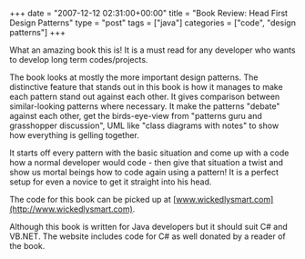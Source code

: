 +++
date = "2007-12-12 02:31:00+00:00"
title = "Book Review: Head First Design Patterns"
type = "post"
tags = ["java"]
categories = ["code", "design patterns"]
+++

What an amazing book this is! It is a must read for any developer who wants to develop long term codes/projects.

 

 

The book looks at mostly the more important design patterns. The distinctive feature that stands out in this book is how it manages to make each pattern stand out against each other. It gives comparison between similar-looking patterns where necessary. It make the patterns "debate" against each other, get the birds-eye-view from "patterns guru and grasshopper discussion", UML like "class diagrams with notes" to show how everything is gelling together.

 

It starts off every pattern with the basic situation and come up with a code how a normal developer would code - then give that situation a twist and show us mortal beings how to code again using a pattern! It is a perfect setup for even a novice to get it straight into his head.

 

 

The code for this book can be picked up at [www.wickedlysmart.com](http://www.wickedlysmart.com). 

 

Although this book is written for Java developers but it should suit C# and VB.NET. The website includes code for C# as well donated by a reader of the book.

